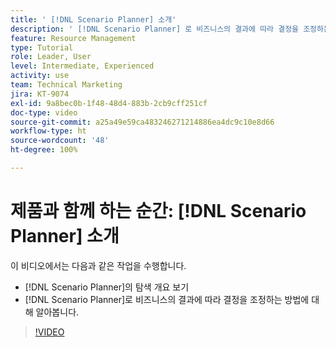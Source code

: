 ```yaml
---
title: ' [!DNL Scenario Planner] 소개'
description: ' [!DNL Scenario Planner] 로 비즈니스의 결과에 따라 결정을 조정하는 방법에 대해 배워봅니다.  [!DNL Scenario Planner]를 탐색하는 방법에 대해 알아봅니다.'
feature: Resource Management
type: Tutorial
role: Leader, User
level: Intermediate, Experienced
activity: use
team: Technical Marketing
jira: KT-9074
exl-id: 9a8bec0b-1f48-48d4-883b-2cb9cff251cf
doc-type: video
source-git-commit: a25a49e59ca483246271214886ea4dc9c10e8d66
workflow-type: ht
source-wordcount: '48'
ht-degree: 100%

---
```


# 제품과 함께 하는 순간: [!DNL Scenario Planner] 소개

이 비디오에서는 다음과 같은 작업을 수행합니다.

* [!DNL Scenario Planner]의 탐색 개요 보기
* [!DNL Scenario Planner]로 비즈니스의 결과에 따라 결정을 조정하는 방법에 대해 알아봅니다.

>[!VIDEO](https://video.tv.adobe.com/v/335316/?quality=12&learn=on)
